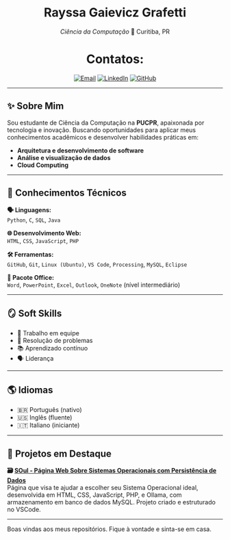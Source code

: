 <div align="center">

#  Rayssa Gaievicz Grafetti  
_Ciência da Computação_
📍 Curitiba, PR

# Contatos: 
[![Email](https://img.shields.io/badge/email-rayssagrafetti7@gmail.com-4B4453?style=flat-square&logo=gmail&logoColor=white)](rayssagrafetti7@gmail.com)
[![LinkedIn](https://img.shields.io/badge/LinkedIn-Rayssa_G._Grafetti-4B4453?style=flat-square&logo=linkedin&logoColor=white)](https://www.linkedin.com/in/rayssa-g-grafetti-622107301)
[![GitHub](https://img.shields.io/badge/GitHub-T--800--888-4B4453?style=flat-square&logo=github&logoColor=white)](https://github.com/T-800-888)

</div>



---

## ✨ Sobre Mim

Sou estudante de Ciência da Computação na **PUCPR**, apaixonada por tecnologia e inovação. Buscando
oportunidades para aplicar meus conhecimentos acadêmicos e desenvolver habilidades práticas em: 

- **Arquitetura e desenvolvimento de software**
- **Análise e visualização de dados**
- **Cloud Computing**

---

## 🧠 Conhecimentos Técnicos

**🗣️ Linguagens:**  
`Python`, `C`, `SQL`, `Java`

**🌐 Desenvolvimento Web:**  
`HTML`, `CSS`, `JavaScript`, `PHP`

**🛠️ Ferramentas:**  
`GitHub`, `Git`, `Linux (Ubuntu)`, `VS Code`, `Processing`, `MySQL`, `Eclipse`

**🧾 Pacote Office:**  
`Word`, `PowerPoint`, `Excel`, `Outlook`, `OneNote` (nível intermediário)

---

## 🪞 Soft Skills

- 🤝 Trabalho em equipe  
- 🧩 Resolução de problemas  
- 📚 Aprendizado contínuo  
- 🗣️ Liderança

---

## 🌎 Idiomas

- 🇧🇷 Português (nativo)  
- 🇺🇸 Inglês (fluente)  
- 🇮🇹 Italiano (iniciante)

---

## 🔬 Projetos em Destaque

**🗃️ [SOul - Página Web Sobre Sistemas Operacionais com Persistência de Dados](https://github.com/ltcmnk/soul)**  
Página que visa te ajudar a escolher seu Sistema Operacional ideal, desenvolvida em HTML, CSS, JavaScript, PHP, e Ollama, com armazenamento em banco de dados MySQL. Projeto criado e estruturado no VSCode.

---

Boas vindas aos meus repositórios. Fique à vontade e sinta-se em casa.


